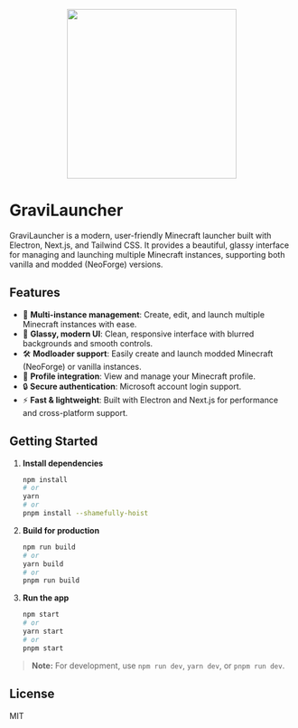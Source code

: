 <p align="center"><img src="https://i.imgur.com/a9QWW0v.png" width="300"></p>

# GraviLauncher

GraviLauncher is a modern, user-friendly Minecraft launcher built with Electron, Next.js, and Tailwind CSS. It provides a beautiful, glassy interface for managing and launching multiple Minecraft instances, supporting both vanilla and modded (NeoForge) versions.

## Features

- 🚀 **Multi-instance management**: Create, edit, and launch multiple Minecraft instances with ease.
- 🎨 **Glassy, modern UI**: Clean, responsive interface with blurred backgrounds and smooth controls.
- 🛠️ **Modloader support**: Easily create and launch modded Minecraft (NeoForge) or vanilla instances.
- 👤 **Profile integration**: View and manage your Minecraft profile.
- 🔒 **Secure authentication**: Microsoft account login support.
- ⚡ **Fast & lightweight**: Built with Electron and Next.js for performance and cross-platform support.

## Getting Started

1. **Install dependencies**
   ```bash
   npm install
   # or
   yarn
   # or
   pnpm install --shamefully-hoist
   ```

2. **Build for production**
   ```bash
   npm run build
   # or
   yarn build
   # or
   pnpm run build
   ```

3. **Run the app**
   ```bash
   npm start
   # or
   yarn start
   # or
   pnpm start
   ```

> **Note:** For development, use `npm run dev`, `yarn dev`, or `pnpm run dev`.

## License

MIT
